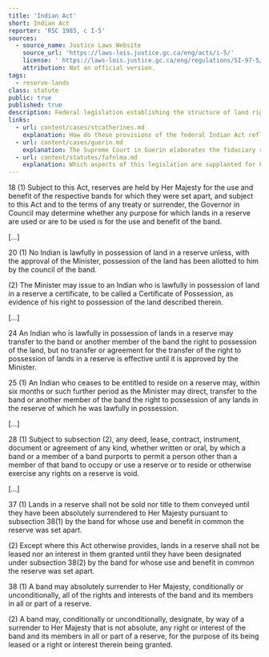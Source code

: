 ```yaml
---
title: 'Indian Act'
short: Indian Act
reporter: 'RSC 1985, c I-5'
sources:
  - source_name: Justice Laws Website
    source_url: 'https://laws-lois.justice.gc.ca/eng/acts/i-5/'
    license: ' https://laws-lois.justice.gc.ca/eng/regulations/SI-97-5/page-1.html'
    attribution: Not an official version.
tags:
  - reserve-lands
class: statute
public: true
published: true
description: Federal legislation establishing the structure of land rights in reserve lands. 
links:
  - url: content/cases/stcatherines.md
    explanation: How do these provisions of the federal Indian Act reflect the concepts of beneficial title and underlying or radical title discussed in St. Catherine's Milling? 
  - url: content/cases/guerin.md
    explanation: The Supreme Court in Guerin elaborates the fiduciary relationship between Indigenous peoples and the Crown. What are the implications of this relationship for reserve lands?
  - url: content/statutes/fafnlma.md
    explanation: Which aspects of this legislation are supplanted for First Nations under the Framework Agreement on First Nations Land Management Act?
---
```


18 (1) Subject to this Act, reserves are held by Her Majesty for the use and benefit of the respective bands for which they were set apart, and subject to this Act and to the terms of any treaty or surrender, the Governor in Council may determine whether any purpose for which lands in a reserve are used or are to be used is for the use and benefit of the band.

[…]

20 (1) No Indian is lawfully in possession of land in a reserve unless, with the approval of the Minister, possession of the land has been allotted to him by the council of the band.

(2) The Minister may issue to an Indian who is lawfully in possession of land in a reserve a certificate, to be called a Certificate of Possession, as evidence of his right to possession of the land described therein.

[…]

24 An Indian who is lawfully in possession of lands in a reserve may transfer to the band or another member of the band the right to possession of the land, but no transfer or agreement for the transfer of the right to possession of lands in a reserve is effective until it is approved by the Minister.

25 (1) An Indian who ceases to be entitled to reside on a reserve may, within six months or such further period as the Minister may direct, transfer to the band or another member of the band the right to possession of any lands in the reserve of which he was lawfully in possession.

[…]

28 (1) Subject to subsection (2), any deed, lease, contract, instrument, document or agreement of any kind, whether written or oral, by which a band or a member of a band purports to permit a person other than a member of that band to occupy or use a reserve or to reside or otherwise exercise any rights on a reserve is void.

[…]

37 (1) Lands in a reserve shall not be sold nor title to them conveyed until they have been absolutely surrendered to Her Majesty pursuant to subsection 38(1) by the band for whose use and benefit in common the reserve was set apart.

(2) Except where this Act otherwise provides, lands in a reserve shall not be leased nor an interest in them granted until they have been designated under subsection 38(2) by the band for whose use and benefit in common the reserve was set apart.

38 (1) A band may absolutely surrender to Her Majesty, conditionally or unconditionally, all of the rights and interests of the band and its members in all or part of a reserve.

(2) A band may, conditionally or unconditionally, designate, by way of a surrender to Her Majesty that is not absolute, any right or interest of the band and its members in all or part of a reserve, for the purpose of its being leased or a right or interest therein being granted.
